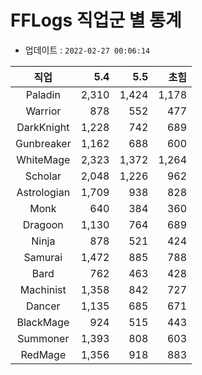 # FFLogs 직업군 별 통계

- 업데이트 : `2022-02-27 00:06:14`

|직업|5.4|5.5|초힘|
|:-:|-:|-:|-:|
|Paladin|2,310|1,424|1,178|
|Warrior|878|552|477|
|DarkKnight|1,228|742|689|
|Gunbreaker|1,162|688|600|
|WhiteMage|2,323|1,372|1,264|
|Scholar|2,048|1,226|962|
|Astrologian|1,709|938|828|
|Monk|640|384|360|
|Dragoon|1,130|764|689|
|Ninja|878|521|424|
|Samurai|1,472|885|788|
|Bard|762|463|428|
|Machinist|1,358|842|727|
|Dancer|1,135|685|671|
|BlackMage|924|515|443|
|Summoner|1,393|808|603|
|RedMage|1,356|918|883|
